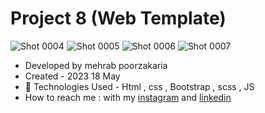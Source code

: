 # Project 8 (Web Template)


![Shot 0004](https://github.com/mmehrab-pz/project-8/assets/99506317/c8f9ddd3-002f-4fae-bba8-bd7c71f3a64a)
![Shot 0005](https://github.com/mmehrab-pz/project-8/assets/99506317/19e34a18-eaa6-4e4e-88ec-3e060c2963a6)
![Shot 0006](https://github.com/mmehrab-pz/project-8/assets/99506317/9a893e35-6a14-494b-8fb6-62c78c8737f9)
![Shot 0007](https://github.com/mmehrab-pz/project-8/assets/99506317/361c03c6-45ac-453b-9880-2528eca5257c)


- Developed by mehrab poorzakaria
- Created - 2023 18 May
- 🤖 Technologies Used - Html , css , Bootstrap , scss , JS
- How to reach me : with my
[instagram](https://www.instagram.com/mehrab.poorzakaria_web/) and
[linkedin](https://www.linkedin.com/in/mehrab-poorzakaria-1b2492237/)
